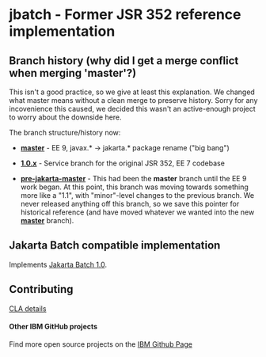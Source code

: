 jbatch - Former JSR 352 reference implementation
=======================

## Branch history (why did I get a merge conflict when merging 'master'?)

This isn't a good practice, so we give at least this explanation.  We changed what master means without a clean merge to preserve history.  Sorry for any incovenience this caused, we decided this wasn't an active-enough project to worry about the downside here.

The branch structure/history now:

* [**master**](https://github.com/WASdev/standards.jsr352.jbatch/tree/master/) - EE 9, javax.* -> jakarta.* package rename ("big bang")
* [**1.0.x**](https://github.com/WASdev/standards.jsr352.jbatch/tree/1.0.x/)  - Service branch for the original JSR 352, EE 7 codebase

* [**pre-jakarta-master**](https://github.com/WASdev/standards.jsr352.jbatch/tree/pre-jakarta-master/) - This had been the **master** branch until the EE 9 work began.  At this point, this branch was moving towards something more like a "1.1", with "minor"-level changes to the previous branch.  We never released anything off this branch, so we save this pointer for historical reference (and have moved whatever we wanted into the new [**master**](https://github.com/WASdev/standards.jsr352.jbatch/tree/master/) branch).

## Jakarta Batch compatible implementation

Implements [Jakarta Batch 1.0](https://github.com/eclipse-ee4j/batch-api).

## Contributing

[CLA details](https://github.com/WASdev/standards.jsr352.batch-spec/wiki/Contributor-License-Agreement)

#### Other IBM GitHub projects

Find more open source projects on the [IBM Github Page](http://ibm.github.io/)
